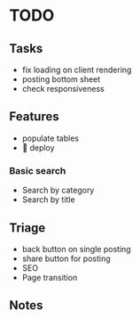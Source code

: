 # TODO

## Tasks

- fix loading on client rendering
- posting bottom sheet
- check responsiveness

## Features

- populate tables
- 🚀 deploy

### Basic search

- Search by category
- Search by title

## Triage

- back button on single posting
- share button for posting
- SEO
- Page transition

## Notes